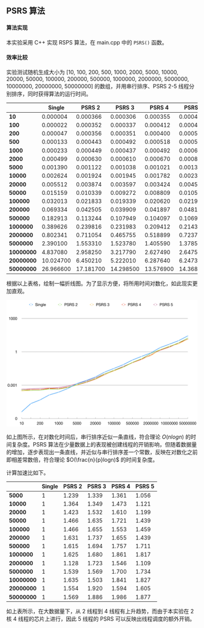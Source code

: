## PSRS 算法

#### 算法实现

本实验采用 C++ 实现 RSPS 算法，在 main.cpp 中的 `PSRS()` 函数。

#### 效率比较

实验测试随机生成大小为 [10, 100, 200, 500, 1000, 2000, 5000, 10000, 20000, 50000, 100000, 200000, 500000, 1000000, 2000000, 5000000, 10000000, 20000000, 50000000] 的数组，并用串行排序、PSRS 2-5 线程分别排序，同时获得算法的运行时间。

|              | **Single** | **PSRS 2** | **PSRS 3** | **PSRS 4** | **PSRS 5** |
| ------------ | ---------- | ---------- | ---------- | ---------- | ---------- |
| **10**       | 0.000004   | 0.000366   | 0.000306   | 0.000355   | 0.000430   |
| **100**      | 0.000022   | 0.000352   | 0.000337   | 0.000412   | 0.000473   |
| **200**      | 0.000047   | 0.000356   | 0.000351   | 0.000400   | 0.000518   |
| **500**      | 0.000133   | 0.000443   | 0.000492   | 0.000518   | 0.000551   |
| **1000**     | 0.000233   | 0.000449   | 0.000437   | 0.000492   | 0.000607   |
| **2000**     | 0.000499   | 0.000630   | 0.000610   | 0.000670   | 0.000828   |
| **5000**     | 0.001390   | 0.001122   | 0.001038   | 0.001021   | 0.001316   |
| **10000**    | 0.002624   | 0.001924   | 0.001945   | 0.001782   | 0.002341   |
| **20000**    | 0.005512   | 0.003874   | 0.003597   | 0.003424   | 0.004598   |
| **50000**    | 0.015159   | 0.010339   | 0.009272   | 0.008809   | 0.010531   |
| **100000**   | 0.032013   | 0.021833   | 0.019339   | 0.020620   | 0.021940   |
| **200000**   | 0.069334   | 0.042505   | 0.039909   | 0.041897   | 0.048177   |
| **500000**   | 0.182913   | 0.113244   | 0.107949   | 0.104097   | 0.106932   |
| **1000000**  | 0.389626   | 0.239816   | 0.231983   | 0.209412   | 0.214396   |
| **2000000**  | 0.802341   | 0.711054   | 0.465755   | 0.518899   | 0.723707   |
| **5000000**  | 2.390100   | 1.553310   | 1.523780   | 1.405590   | 1.378560   |
| **10000000** | 4.837080   | 2.958250   | 3.217790   | 2.627490   | 2.647520   |
| **20000000** | 10.024700  | 6.450210   | 5.222010   | 6.287640   | 6.247370   |
| **50000000** | 26.966600  | 17.181700  | 14.298500  | 13.576900  | 14.368600  |

根据以上表格，绘制一幅折线图。为了显示方便，将所用时间对数化，如此现实更加直观。

![result](result/result.png)

如上图所示，在对数化时间后，串行排序近似一条直线，符合理论 $O(nlogn)$ 的时间复杂度。PSRS 算法在少量数据上的表现被创建线程的开销影响，但随着数据量的增加，逐步表现出一条直线，并近似与串行排序差一个常数，反映在对数化之前即相差常数倍，符合理论 $O(\frac{n}{p}logn)$ 的时间复杂度。

计算加速比如下。

|              | **Single** | **PSRS 2** | **PSRS 3** | **PSRS 4** | **PSRS 5** |
| ------------ | ---------- | ---------- | ---------- | ---------- | ---------- |
| **5000**     | 1          | 1.239      | 1.339      | 1.361      | 1.056      |
| **10000**    | 1          | 1.364      | 1.349      | 1.473      | 1.121      |
| **20000**    | 1          | 1.423      | 1.532      | 1.610      | 1.199      |
| **50000**    | 1          | 1.466      | 1.635      | 1.721      | 1.439      |
| **100000**   | 1          | 1.466      | 1.655      | 1.553      | 1.459      |
| **200000**   | 1          | 1.631      | 1.737      | 1.655      | 1.439      |
| **500000**   | 1          | 1.615      | 1.694      | 1.757      | 1.711      |
| **1000000**  | 1          | 1.625      | 1.680      | 1.861      | 1.817      |
| **2000000**  | 1          | 1.128      | 1.723      | 1.546      | 1.109      |
| **5000000**  | 1          | 1.539      | 1.569      | 1.700      | 1.734      |
| **10000000** | 1          | 1.635      | 1.503      | 1.841      | 1.827      |
| **20000000** | 1          | 1.554      | 1.920      | 1.594      | 1.605      |
| **50000000** | 1          | 1.569      | 1.886      | 1.986      | 1.877      |

如上表所示，在大数据量下，从 2 线程到 4 线程有上升趋势，而由于本实验在 2 核 4 线程的芯片上进行，因此 5 线程的 PSRS 可以反映出线程调度的额外开销。